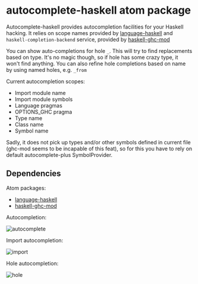 # autocomplete-haskell atom package

Autocomplete-haskell provides autocompletion facilities for your Haskell
hacking.
It relies on scope names provided by [language-haskell][1] and `haskell-completion-backend` service, provided by [haskell-ghc-mod][2]

You can show auto-completions for hole `_`. This will try to find replacements
based on type. It's no magic though, so if hole has some crazy type, it won't
find anything. You can also refine hole completions based on name by using named holes, e.g. `_from`

Current autocompletion scopes:

* Import module name
* Import module symbols
* Language pragmas
* OPTIONS_GHC pragma
* Type name
* Class name
* Symbol name

Sadly, it does not pick up types and/or other symbols defined in current file
(ghc-mod seems to be incapable of this feat), so for this you have to rely on
default autocomplete-plus SymbolProvider.

## Dependencies

Atom packages:
* [language-haskell][1]
* [haskell-ghc-mod][2]

[1]: https://atom.io/packages/language-haskell
[2]: https://atom.io/packages/haskell-ghc-mod

Autocompletion:

![autocomplete](https://cloud.githubusercontent.com/assets/7275622/9704861/e4474ec4-54bc-11e5-92f4-84a3995e45cb.gif)

Import autocompletion:

![import](https://cloud.githubusercontent.com/assets/7275622/9704865/ff39f79a-54bc-11e5-9912-5fb2884b749b.gif)

Hole autocompletion:

![hole](https://cloud.githubusercontent.com/assets/7275622/9704873/0c4ea4bc-54bd-11e5-8ebb-67c8688e8a31.gif)
